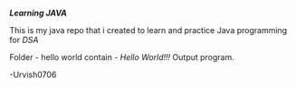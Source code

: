***Learning JAVA***

This is my java repo that i created to learn and practice Java programming for *DSA*

Folder - hello world 
contain - *Hello World!!!* Output program.

-Urvish0706